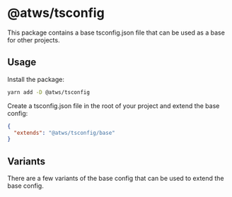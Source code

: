 # @atws/tsconfig

This package contains a base tsconfig.json file that can be used as a base for other projects.

## Usage

Install the package:

```bash
yarn add -D @atws/tsconfig
```

Create a tsconfig.json file in the root of your project and extend the base config:

```json
{
  "extends": "@atws/tsconfig/base"
}
```

## Variants

There are a few variants of the base config that can be used to extend the base config.

